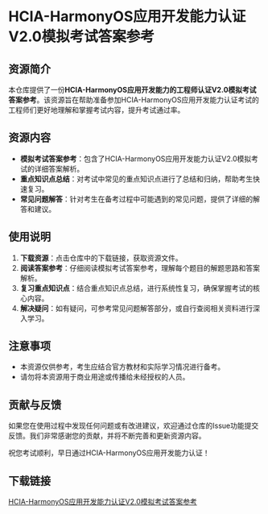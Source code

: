 # HCIA-HarmonyOS应用开发能力认证V2.0模拟考试答案参考

## 资源简介

本仓库提供了一份**HCIA-HarmonyOS应用开发能力的工程师认证V2.0模拟考试答案参考**。该资源旨在帮助准备参加HCIA-HarmonyOS应用开发能力认证考试的工程师们更好地理解和掌握考试内容，提升考试通过率。

## 资源内容

- **模拟考试答案参考**：包含了HCIA-HarmonyOS应用开发能力认证V2.0模拟考试的详细答案解析。
- **重点知识点总结**：对考试中常见的重点知识点进行了总结和归纳，帮助考生快速复习。
- **常见问题解答**：针对考生在备考过程中可能遇到的常见问题，提供了详细的解答和建议。

## 使用说明

1. **下载资源**：点击仓库中的下载链接，获取资源文件。
2. **阅读答案参考**：仔细阅读模拟考试答案参考，理解每个题目的解题思路和答案解析。
3. **复习重点知识点**：结合重点知识点总结，进行系统性复习，确保掌握考试的核心内容。
4. **解决疑问**：如有疑问，可参考常见问题解答部分，或自行查阅相关资料进行深入学习。

## 注意事项

- 本资源仅供参考，考生应结合官方教材和实际学习情况进行备考。
- 请勿将本资源用于商业用途或传播给未经授权的人员。

## 贡献与反馈

如果您在使用过程中发现任何问题或有改进建议，欢迎通过仓库的Issue功能提交反馈。我们非常感谢您的贡献，并将不断完善和更新资源内容。

祝您考试顺利，早日通过HCIA-HarmonyOS应用开发能力认证！

## 下载链接

[HCIA-HarmonyOS应用开发能力认证V2.0模拟考试答案参考](https://pan.quark.cn/s/987b0a38e0de)
